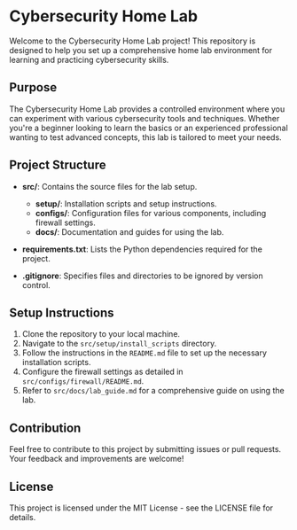 # Cybersecurity Home Lab

Welcome to the Cybersecurity Home Lab project! This repository is designed to help you set up a comprehensive home lab environment for learning and practicing cybersecurity skills.

## Purpose

The Cybersecurity Home Lab provides a controlled environment where you can experiment with various cybersecurity tools and techniques. Whether you're a beginner looking to learn the basics or an experienced professional wanting to test advanced concepts, this lab is tailored to meet your needs.

## Project Structure

- **src/**: Contains the source files for the lab setup.
  - **setup/**: Installation scripts and setup instructions.
  - **configs/**: Configuration files for various components, including firewall settings.
  - **docs/**: Documentation and guides for using the lab.
  
- **requirements.txt**: Lists the Python dependencies required for the project.

- **.gitignore**: Specifies files and directories to be ignored by version control.

## Setup Instructions

1. Clone the repository to your local machine.
2. Navigate to the `src/setup/install_scripts` directory.
3. Follow the instructions in the `README.md` file to set up the necessary installation scripts.
4. Configure the firewall settings as detailed in `src/configs/firewall/README.md`.
5. Refer to `src/docs/lab_guide.md` for a comprehensive guide on using the lab.

## Contribution

Feel free to contribute to this project by submitting issues or pull requests. Your feedback and improvements are welcome!

## License

This project is licensed under the MIT License - see the LICENSE file for details.
